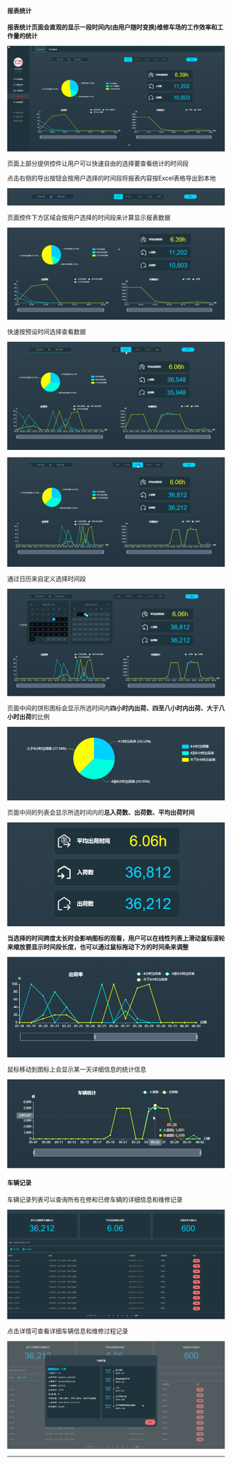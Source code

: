 #### 报表统计

**报表统计页面会直观的显示一段时间内(由用户随时变换)维修车场的工作效率和工作量的统计**

![statistic](./image-web/statistic-001.png)

页面上部分提供控件让用户可以快速自由的选择要查看统计的时间段

点击右侧的导出按钮会按用户选择的时间段将报表内容按Excel表格导出到本地

![statistic](./image-web/statistic-002.png)

页面控件下方区域会按用户选择的时间段来计算显示报表数据

![statistic](./image-web/statistic-003.png)

快速按预设时间选择查看数据

![statistic](./image-web/statistic-004.png)

![statistic](./image-web/statistic-005.png)

通过日历来自定义选择时间段

![statistic](./image-web/statistic-006.png)

页面中间的饼形图标会显示所选时间内**四小时内出荷、四至八小时内出荷、大于八小时出荷**的比例

![statistic](./image-web/statistic-009.png)

页面中间的列表会显示所选时间内的**总入荷数、出荷数、平均出荷时间**

![statistic](./image-web/statistic-010.png)

**当选择的时间跨度太长时会影响图标的观看，用户可以在线性列表上滑动鼠标滚轮来缩放要显示时间段长度，也可以通过鼠标拖动下方的时间条来调整**

![statistic](./image-web/statistic-007.png)

鼠标移动到图标上会显示某一天详细信息的统计信息

![statistic](./image-web/statistic-008.png)


#### 车辆记录

车辆记录列表可以查询所有在修和已修车辆的详细信息和维修记录

![statistic](./image-web/statistic-011.png)

点击详情可查看详细车辆信息和维修过程记录

![statistic](./image-web/statistic-012.png)

***
